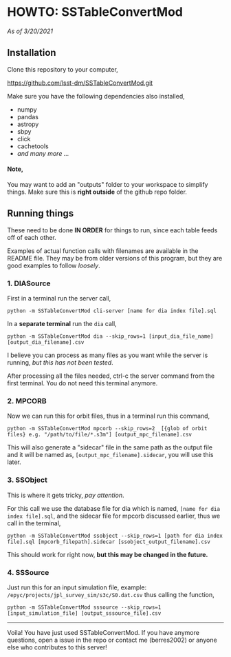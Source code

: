 # HOWTO: SSTableConvertMod

*As of 3/20/2021*

## Installation

Clone this repository to your computer,

https://github.com/lsst-dm/SSTableConvertMod.git


Make sure you have the following dependencies also installed,
- numpy
- pandas
- astropy
- sbpy
- click
- cachetools
- *and many more ...*

#### Note,

You may want to add an "outputs" folder to your workspace to simplify things. Make sure this is **right outside** of the github repo folder.

## Running things

These need to be done **IN ORDER** for things to run, since each table feeds off of each other.

Examples of actual function calls with filenames are available in the README file. They may be from older versions of this program, but they are good examples to follow *loosely*.

### 1. DIASource

First in a terminal run the server call,

```
python -m SSTableConvertMod cli-server [name for dia index file].sql
```

In a **separate terminal** run the `dia` call,

```
python -m SSTableConvertMod dia --skip_rows=1 [input_dia_file_name] [output_dia_filename].csv
```
I believe you can process as many files as you want while the server is running, *but this has not been tested*.

After processing all the files needed, ctrl-c the server command from the first terminal. You do not need this terminal anymore.

### 2. MPCORB

Now we can run this for orbit files, thus in a terminal run this command,

```
python -m SSTableConvertMod mpcorb --skip_rows=2  [{glob of orbit files} e.g. "/path/to/file/*.s3m"] [output_mpc_filename].csv
```

This will also generate a "sidecar" file in the same path as the output file and it will be named as, `[output_mpc_filename].sidecar`, you will use this later.

### 3. SSObject

This is where it gets tricky, *pay attention*.

For this call we use the database file for dia which is named, `[name for dia index file].sql`, and the sidecar file for mpcorb discussed earlier, thus we call in the terminal,

```
python -m SSTableConvertMod ssobject --skip_rows=1 [path for dia index file].sql [mpcorb_filepath].sidecar [ssobject_output_filename].csv
```
This should work for right now, **but this may be changed in the future.**

### 4. SSSource

Just run this for an input simulation file, example: `/epyc/projects/jpl_survey_sim/s3c/S0.dat.csv` thus calling the function,

```
python -m SSTableConvertMod sssource --skip_rows=1 [input_simulation_file] [output_sssource_file].csv
```
---

Voila! You have just used SSTableConvertMod. If you have anymore questions, open a issue in the repo or contact me (berres2002) or anyone else who contributes to this server!
